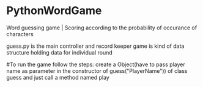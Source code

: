 # PythonWordGame
Word guessing game | Scoring according to the probability of occurance of characters

guess.py is the main controller and record keeper
game is kind of data structure holding data for individual round

#To run the game follow the steps:
  create a Object(have to pass player name as parameter in the constructor of guess("PlayerName")) of class guess and just call a method named play
  
